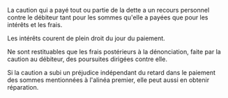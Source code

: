 La caution qui a payé tout ou partie de la dette a un recours personnel contre le débiteur tant pour les sommes qu'elle a payées que pour les intérêts et les frais.

Les intérêts courent de plein droit du jour du paiement.

Ne sont restituables que les frais postérieurs à la dénonciation, faite par la caution au débiteur, des poursuites dirigées contre elle.

Si la caution a subi un préjudice indépendant du retard dans le paiement des sommes mentionnées à l'alinéa premier, elle peut aussi en obtenir réparation.
